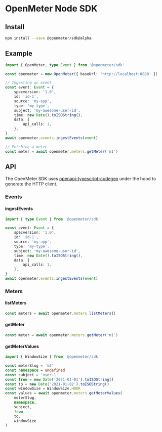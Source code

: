 # OpenMeter Node SDK

## Install

```sh
npm install --save @openmeter/sdk@alpha
```

## Example

```ts
import { OpenMeter, type Event } from '@openmeter/sdk'

const openmeter = new OpenMeter({ baseUrl: 'http://localhost:8888' })

// Ingesting an event
const event: Event = {
    specversion: '1.0',
    id: 'id-1',
    source: 'my-app',
    type: 'my-type',
    subject: 'my-awesome-user-id',
    time: new Date().toISOString(),
    data: {
        api_calls: 1,
    },
}
await openmeter.events.ingestEvents(event)

// Fetching a meter
const meter = await openmeter.meters.getMeter('m1')
```

## API

The OpenMeter SDK uses [openapi-typescript-codegen](https://www.npmjs.com/package/openapi-typescript-codegen) under the hood to generate the HTTP client.

### Events

#### ingestEvents

```ts
import { type Event } from '@openmeter/sdk'

const event: Event = {
    specversion: '1.0',
    id: 'id-1',
    source: 'my-app',
    type: 'my-type',
    subject: 'my-awesome-user-id',
    time: new Date().toISOString(),
    data: {
        api_calls: 1,
    },
}
await openmeter.events.ingestEvents(event)
```

### Meters

#### listMeters

```ts
const meters = await openmeter.meters.listMeters()
```

#### getMeter

```ts
const meter = await openmeter.meters.getMeter('m1')
```

#### getMeterValues

```ts
import { WindowSize } from '@openmeter/sdk'

const meterSlug = 'm2'
const namespace = undefined
const subject = 'user-1'
const from = new Date('2021-01-01').toISOString()
const to = new Date('2021-01-02').toISOString()
const windowSize = WindowSize.HOUR
const values = await openmeter.meters.getMeterValues(
    meterSlug,
    namespace,
    subject,
    from,
    to,
    windowSize
)
```
